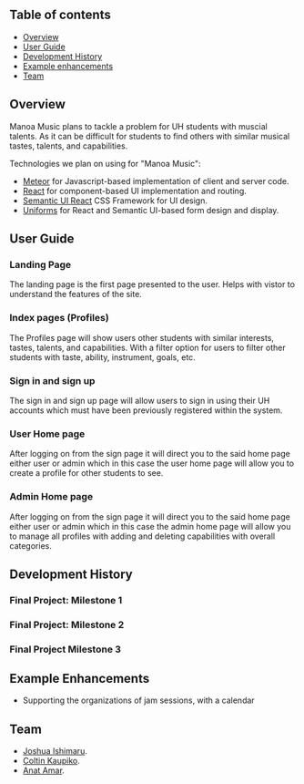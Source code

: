## Table of contents

* [Overview](#overview)
* [User Guide](#user-guide)
* [Development History](#development-history)
* [Example enhancements](#example-enhancements)
* [Team](#team)

## Overview

Manoa Music plans to tackle a problem for UH students with muscial talents. As it can be difficult for students to find others with similar musical tastes, talents, and capabilities. 

Technologies we plan on using for "Manoa Music":

* [Meteor](https://www.meteor.com/) for Javascript-based implementation of client and server code.
* [React](https://reactjs.org/) for component-based UI implementation and routing.
* [Semantic UI React](https://react.semantic-ui.com/) CSS Framework for UI design.
* [Uniforms](https://uniforms.tools/) for React and Semantic UI-based form design and display.

## User Guide

### Landing Page

The landing page is the first page presented to the user. Helps with vistor to understand the features of the site. 

### Index pages (Profiles)

The Profiles page will show users other students with similar interests, tastes, talents, and capabilities. With a filter option for users to filter other students with taste, ability, instrument, goals, etc.

### Sign in and sign up

The sign in and sign up page will allow users to sign in using their UH accounts which must have been previously registered within the system.  

### User Home page 

After logging on from the sign page it will direct you to the said home page either user or admin which in this case the user home page will allow you to create a profile for other students to see.

### Admin Home page

After logging on from the sign page it will direct you to the said home page either user or admin which in this case the admin home page will allow you to manage all profiles with adding and deleting capabilities with overall categories.

## Development History

### Final Project: Milestone 1

### Final Project: Milestone 2

### Final Project Milestone 3

## Example Enhancements 

* Supporting the organizations of jam sessions, with a calendar 

## Team
* [Joshua Ishimaru](https://jishimaru2.github.io/).
* [Coltin Kaupiko](https://coltin-kai.github.io/).
* [Anat Amar](https://anatamar1.github.io/).
